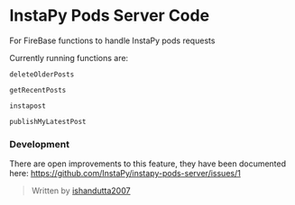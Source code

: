 # InstaPy Pods Server Code
For FireBase functions to handle InstaPy pods requests

Currently running functions are:
```
deleteOlderPosts

getRecentPosts

instapost

publishMyLatestPost
```


### Development
There are open improvements to this feature, they have been documented here: https://github.com/InstaPy/instapy-pods-server/issues/1

> Written by [ishandutta2007](https://github.com/ishandutta2007)

